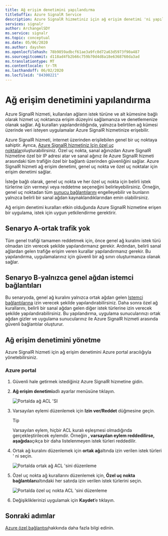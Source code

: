 ```yaml
---
title: Ağ erişim denetimini yapılandırma
titleSuffix: Azure SignalR Service
description: Azure SignalR hizmetiniz için ağ erişim denetimi 'ni yapılandırın.
services: signalr
author: ArchangelSDY
ms.service: signalr
ms.topic: conceptual
ms.date: 05/06/2020
ms.author: dayshen
ms.openlocfilehash: 78b9859adbcf61ae3a9fc0d72a63d5973f90a487
ms.sourcegitcommit: d118ad4fb2b66c759b70d4d8a18e6368760da3ad
ms.translationtype: MT
ms.contentlocale: tr-TR
ms.lasthandoff: 06/02/2020
ms.locfileid: "84300221"
---
```

# <a name="configure-network-access-control"></a>Ağ erişim denetimini yapılandırma

Azure SignalR hizmeti, kullanılan ağların istek türüne ve alt kümesine bağlı olarak hizmet uç noktanıza erişim düzeyini sağlamanıza ve denetlemenize olanak sağlar. Ağ kuralları yapılandırıldığında, yalnızca belirtilen ağ kümesi üzerinde veri isteyen uygulamalar Azure SignalR hizmetinize erişebilir.

Azure SignalR hizmeti, internet üzerinden erişilebilen genel bir uç noktaya sahiptir. Ayrıca, [Azure SignalR hizmetiniz Için özel uç noktalar](howto-private-endpoints.md)oluşturabilirsiniz. Özel uç nokta, sanal ağınızdan Azure SignalR hizmetine özel bir IP adresi atar ve sanal ağınız ile Azure SignalR hizmeti arasındaki tüm trafiğin özel bir bağlantı üzerinden güvenliğini sağlar. Azure SignalR hizmeti ağ erişim denetimi, genel uç nokta ve özel uç noktalar için erişim denetimi sağlar.

İsteğe bağlı olarak, genel uç nokta ve her özel uç nokta için belirli istek türlerine izin vermeyi veya reddetme seçeneğini belirleyebilirsiniz. Örneğin, genel uç noktadan tüm [sunucu bağlantılarını](signalr-concept-internals.md#server-connections) engelleyebilir ve bunların yalnızca belirli bir sanal ağdan kaynaklandıklarından emin olabilirsiniz.

Ağ erişim denetimi kuralları etkin olduğunda Azure SignalR hizmetine erişen bir uygulama, istek için uygun yetkilendirme gerektirir.

## <a name="scenario-a---no-public-traffic"></a>Senaryo A-ortak trafik yok

Tüm genel trafiği tamamen reddetmek için, önce genel ağ kuralını istek türü olmadan izin verecek şekilde yapılandırmanız gerekir. Ardından, belirli sanal ağlardan gelen trafiğe erişim veren kurallar yapılandırmanız gerekir. Bu yapılandırma, uygulamalarınız için güvenli bir ağ sınırı oluşturmanıza olanak sağlar.

## <a name="scenario-b---only-client-connections-from-public-network"></a>Senaryo B-yalnızca genel ağdan istemci bağlantıları

Bu senaryoda, genel ağ kuralını yalnızca ortak ağdan gelen [Istemci bağlantılarına](signalr-concept-internals.md#client-connections) izin verecek şekilde yapılandırabilirsiniz. Daha sonra özel ağ kurallarını, belirli bir sanal ağdan gelen diğer istek türlerine izin verecek şekilde yapılandırabilirsiniz. Bu yapılandırma, uygulama sunucularınızı ortak ağdan gizler ve uygulama sunucularınız ile Azure SignalR hizmeti arasında güvenli bağlantılar oluşturur.

## <a name="managing-network-access-control"></a>Ağ erişim denetimini yönetme

Azure SignalR hizmeti için ağ erişim denetimini Azure portal aracılığıyla yönetebilirsiniz.

### <a name="azure-portal"></a>Azure portal

1. Güvenli hale getirmek istediğiniz Azure SignalR hizmetine gidin.

1. **Ağ erişim denetimi**adlı ayarlar menüsüne tıklayın.

    ![Portalda ağ ACL 'SI](media/howto-network-access-control/portal.png)

1. Varsayılan eylemi düzenlemek için **Izin ver/Reddet** düğmesine geçin.

    > [!TIP]
    > Varsayılan eylem, hiçbir ACL kuralı eşleşmesi olmadığında gerçekleştirilecek eylemdir. Örneğin **, varsayılan eylem reddedilirse, aşağıda**açıkça bir daha listelenmeyen istek türleri reddedilir.

1. Ortak ağ kuralını düzenlemek için **ortak ağ**altında izin verilen istek türleri ' ni seçin.

    ![Portalda ortak ağ ACL 'sini düzenleme ](media/howto-network-access-control/portal-public-network.png)

1. Özel uç nokta ağ kurallarını düzenlemek için, **Özel uç nokta bağlantıları**altındaki her satırda izin verilen istek türlerini seçin.

    ![Portalda özel uç nokta ACL 'sini düzenleme ](media/howto-network-access-control/portal-private-endpoint.png)

1. Değişikliklerinizi uygulamak için **Kaydet**’e tıklayın.

## <a name="next-steps"></a>Sonraki adımlar

[Azure özel bağlantısı](/azure/private-link/private-link-overview)hakkında daha fazla bilgi edinin.

